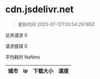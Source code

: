 
  # cdn.jsdelivr.net

  > 更新时间 2025-07-12T00:54:29.185Z
  
  总共请求 0

  请求报错 0

  平均耗时 NaNms

|城市|ip|下载大小|速度|
|-----|----------|---|---|

  